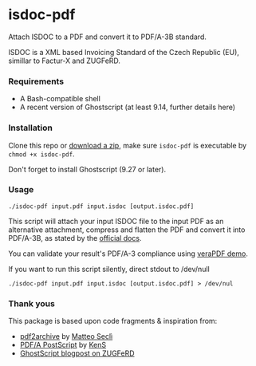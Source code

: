 # isdoc-pdf

Attach ISDOC to a PDF and convert it to PDF/A-3B standard.

ISDOC is a XML based Invoicing Standard of the Czech Republic (EU), simillar to Factur-X and ZUGFeRD.

### Requirements

- A Bash-compatible shell
- A recent version of Ghostscript (at least 9.14, further details here)

### Installation

Clone this repo or [download a zip](https://github.com/deltazero/isdoc-pdf/archive/master.zip),
make sure `isdoc-pdf` is executable by `chmod +x isdoc-pdf`.
 
Don't forget to install Ghostscript (9.27 or later).

### Usage

```shell
./isdoc-pdf input.pdf input.isdoc [output.isdoc.pdf]
```

This script will attach your input ISDOC file to the input PDF as an alternative attachment,
compress and flatten the PDF and convert it into PDF/A-3B, as stated by the 
[official docs](https://isdoc.github.io/doc/isdoc.html#reprezentace). 

You can validate your result's PDF/A-3 compliance using 
[veraPDF demo](https://demo.verapdf.org/). 

If you want to run this script silently, direct stdout to /dev/null
```shell
./isdoc-pdf input.pdf input.isdoc [output.isdoc.pdf] > /dev/nul
```

### Thank yous

This package is based upon code fragments & inspiration from:
 - [pdf2archive](https://github.com/matteosecli/pdf2archive) by [Matteo Seclì](https://github.com/matteosecli)
 - [PDF/A PostScript](https://stackoverflow.com/a/58814712/3290062) by [KenS](https://stackoverflow.com/users/701996/kens)
 - [GhostScript blogpost on ZUGFeRD](https://www.ghostscript.com/blog/zugferd.html)
